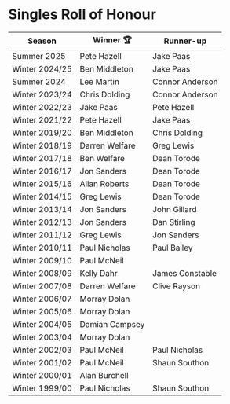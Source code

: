 # Singles Roll of Honour

| Season         | Winner 🏆      | Runner-up       |
|----------------|----------------|-----------------|
| Summer 2025    | Pete Hazell    | Jake Paas       |
| Winter 2024/25 | Ben Middleton  | Jake Paas       |
| Summer 2024    | Lee Martin     | Connor Anderson |
| Winter 2023/24 | Chris Dolding  | Connor Anderson |
| Winter 2022/23 | Jake Paas      | Pete Hazell     |
| Winter 2021/22 | Pete Hazell    | Jake Paas       |
| Winter 2019/20 | Ben Middleton  | Chris Dolding   |
| Winter 2018/19 | Darren Welfare | Greg Lewis      |
| Winter 2017/18 | Ben Welfare    | Dean Torode     |
| Winter 2016/17 | Jon Sanders    | Dean Torode     |
| Winter 2015/16 | Allan Roberts  | Dean Torode     |
| Winter 2014/15 | Greg Lewis     | Dean Torode     |
| Winter 2013/14 | Jon Sanders    | John Gillard    |
| Winter 2012/13 | Jon Sanders    | Dan Stirling    |
| Winter 2011/12 | Greg Lewis     | Jon Sanders     |
| Winter 2010/11 | Paul Nicholas  | Paul Bailey     |
| Winter 2009/10 | Paul McNeil    |                 |
| Winter 2008/09 | Kelly Dahr     | James Constable |
| Winter 2007/08 | Darren Welfare | Clive Rayson    |
| Winter 2006/07 | Morray Dolan   |                 |
| Winter 2005/06 | Morray Dolan   |                 |
| Winter 2004/05 | Damian Campsey |                 |
| Winter 2003/04 | Morray Dolan   |                 |
| Winter 2002/03 | Paul McNeil    | Paul Nicholas   |
| Winter 2001/02 | Paul McNeil    | Shaun Southon   |
| Winter 2000/01 | Alan Burchell  |                 |
| Winter 1999/00 | Paul Nicholas  | Shaun Southon   |
